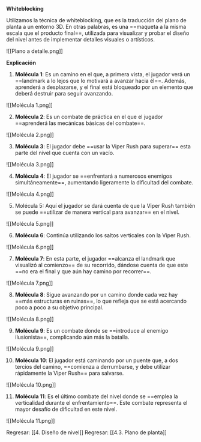 
**Whiteblocking**

Utilizamos la técnica de whiteblocking, que es la traducción del plano de planta a un entorno 3D. En otras palabras, es una ==maqueta a la misma escala que el producto final==, utilizada para visualizar y probar el diseño del nivel antes de implementar detalles visuales o artísticos.

![[Plano a detalle.png]]

**Explicación**

1. **Molécula 1**: Es un camino en el que, a primera vista, el jugador verá un ==landmark a lo lejos que lo motivará a avanzar hacia él==. Además, aprenderá a desplazarse, y el final está bloqueado por un elemento que deberá destruir para seguir avanzando.

![[Molécula 1.png]]

2. **Molécula 2**: Es un combate de práctica en el que el jugador ==aprenderá las mecánicas básicas del combate==.

![[Molécula 2.png]]

3. **Molécula 3**: El jugador debe ==usar la Viper Rush para superar== esta parte del nivel que cuenta con un vacío.

![[Molécula 3.png]]

4. **Molécula 4**: El jugador se ==enfrentará a numerosos enemigos simultáneamente==, aumentando ligeramente la dificultad del combate.

![[Molécula 4.png]]

5. Molécula 5: Aquí el jugador se dará cuenta de que la Viper Rush también se puede ==utilizar de manera vertical para avanzar== en el nivel.

![[Molécula 5.png]]

6. **Molécula 6**: Continúa utilizando los saltos verticales con la Viper Rush.

![[Molécula 6.png]]

7. **Molécula 7**: En esta parte, el jugador ==alcanza el landmark que visualizó al comienzo== de su recorrido, dándose cuenta de que este ==no era el final y que aún hay camino por recorrer==.

![[Molécula 7.png]]

8. **Molécula 8**: Sigue avanzando por un camino donde cada vez hay ==más estructuras en ruinas==, lo que refleja que se está acercando poco a poco a su objetivo principal.

![[Molécula 8.png]]

9. **Molécula 9**: Es un combate donde se ==introduce al enemigo ilusionista==, complicando aún más la batalla.

![[Molécula 9.png]]

10. **Molécula 10**: El jugador está caminando por un puente que, a dos tercios del camino, ==comienza a derrumbarse, y debe utilizar rápidamente la Viper Rush== para salvarse.

![[Molécula 10.png]]

11. **Molécula 11**: Es el último combate del nivel donde se ==emplea la verticalidad durante el enfrentamiento==. Este combate representa el mayor desafío de dificultad en este nivel.

![[Molécula 11.png]]


Regresar: [[4. Diseño de nivel]]
Regresar: [[4.3. Plano de planta]]